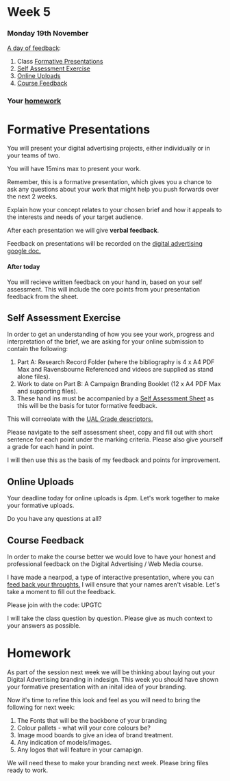 # Week 5

### Monday 19th November 

[A day of feedback](#A-day-of-feedback):

1. Class [Formative Presentations](Formative-Presentations)
2. [Self Assessment Exercise](Self-Assessment-Exercise)
3. [Online Uploads](Upload-Your-Work)
4. [Course Feedback](Course-Feedback)

### Your [homework](#homework)

# Formative Presentations

You will present your digital advertising projects, either individually or in your teams of two. 

You will have 15mins max to present your work.

Remember, this is a formative presentation, which gives you a chance to ask any questions about your work that might help you push forwards over the next 2 weeks.

Explain how your concept relates to your chosen brief and how it appeals to the interests and needs of your target audience.

After each presentation we will give **verbal feedback**.  

Feedback on presentations will be recorded on the [digital advertising google doc.](https://docs.google.com/document/d/12cPyW-ZOI4fziQb5RYJZzmJhFBu8N8-pYEK7013Qi6A/edit?usp=sharing)

#### After today

You will recieve written feedback on your hand in, based on your self assessment. This will include the core points from your presentation feedback from the sheet. 

## Self Assessment Exercise

In order to get an understanding of how you see your work, progress and interpretation of the brief, we are asking for your online submission to contain the following: 

1. Part A: Research Record Folder (where the bibliography is 4 x A4 PDF Max and Ravensbourne Referenced and videos are supplied as stand alone files).
2. Work to date on Part B: A Campaign Branding Booklet (12 x A4 PDF Max and supporting files).
3. These hand ins must be accompanied by a [Self Assessment Sheet](https://docs.google.com/document/d/1TS4FhHuwKvzrDZR76OnVW_2JtJiQcXXGROtAlcdBI-4/edit?usp=sharing) as this will be the basis for tutor formative feedback.

This will correolate with the [UAL Grade descriptors.](https://github.com/RavensbourneWebMedia/Digital_Advertising/blob/Digital_Advertising_2018/19/sessions/04/assets/UAL_Marking_Criteria.pdf) 

Please navigate to the self assessment sheet, copy and fill out with short sentence for each point under the marking criteria. Please also give yourself a grade for each hand in point. 

I will then use this as the basis of my feedback and points for improvement. 

## Online Uploads

Your deadline today for online uploads is 4pm. Let's work together to make your formative uploads.

Do you have any questions at all? 

## Course Feedback

In order to make the course better we would love to have your honest and professional feedback on the Digital Advertising / Web Media course. 

I have made a nearpod, a type of interactive presentation, where you can [feed back your throughts.](https://share.nearpod.com/vsph/ca3qCHNgNu) I will ensure that your names aren't visable. Let's take a moment to fill out the feedback. 

Please join with the code: UPGTC

I will take the class question by question. Please give as much context to your answers as possible. 

# Homework

As part of the session next week we will be thinking about laying out your Digital Advertising branding in indesign. This week you should have shown your formative presentation with an inital idea of your branding. 

Now it's time to refine this look and feel as you will need to bring the following for next week: 

1. The Fonts that will be the backbone of your branding
2. Colour pallets - what will your core colours be? 
3. Image mood boards to give an idea of brand treatment. 
4. Any indication of models/images.
5. Any logos that will feature in your camapign. 

We will need these to make your branding next week. Please bring files ready to work. 






